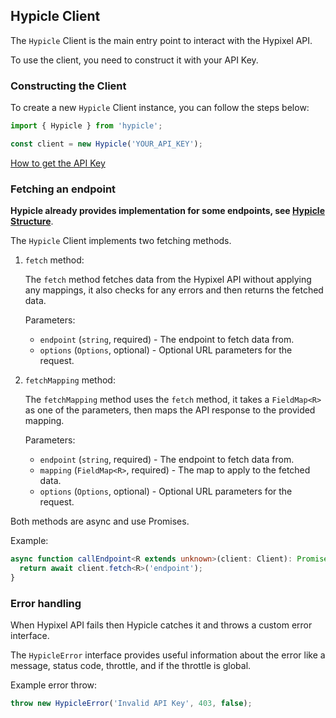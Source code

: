 ## Hypicle Client

The `Hypicle` Client is the main entry point to interact with the Hypixel API.

To use the client, you need to construct it with your API Key.

### Constructing the Client

To create a new `Hypicle` Client instance, you can follow the steps below:
```ts
import { Hypicle } from 'hypicle';

const client = new Hypicle('YOUR_API_KEY');
```

[How to get the API Key](README.md#how-to-get-the-api-key)

### Fetching an endpoint

**Hypicle already provides implementation for some endpoints, see [Hypicle Structure](README.md#hypicle-structure)**.

The `Hypicle` Client implements two fetching methods.

1. `fetch` method:

    The `fetch` method fetches data from the Hypixel API without applying any mappings, it also checks for any errors and then returns the fetched data.

    Parameters:
    - `endpoint` (`string`, required) - The endpoint to fetch data from.
    - `options` (`Options`, optional) - Optional URL parameters for the request.

2. `fetchMapping` method:

    The `fetchMapping` method uses the `fetch` method, it takes a `FieldMap<R>` as one of the parameters, then maps the API response to the provided mapping.

    Parameters:
    - `endpoint` (`string`, required) - The endpoint to fetch data from.
    - `mapping` (`FieldMap<R>`, required) - The map to apply to the fetched data.
    - `options` (`Options`, optional) - Optional URL parameters for the request.

Both methods are async and use Promises.

Example:
```ts
async function callEndpoint<R extends unknown>(client: Client): Promise<R> {
  return await client.fetch<R>('endpoint');
}
```
### Error handling

When Hypixel API fails then Hypicle catches it and throws a custom error interface.

The `HypicleError` interface provides useful information about the error like a message, status code, throttle, and if the throttle is global.

Example error throw:
```ts
throw new HypicleError('Invalid API Key', 403, false);
```

